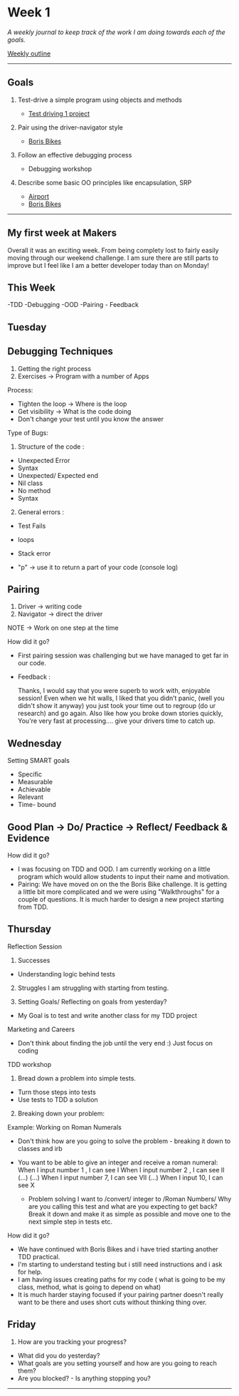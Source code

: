 # Week 1

_A weekly journal to keep track of the work I am doing towards each of the goals._

[Weekly outline](https://github.com/makersacademy/course/blob/master/week_outlines.md/)

------

## Goals

1. Test-drive a simple program using objects and methods
    - [Test driving 1 project](https://github.com/KajaMaria/TDD_Ruby_Students_names_and_motivation)

2. Pair using the driver-navigator style
    - [Boris Bikes](https://github.com/KajaMaria/boris_bikes)

3. Follow an effective debugging process
    - Debugging workshop


4. Describe some basic OO principles like encapsulation, SRP
    - [Airport](https://github.com/KajaMaria/airport_challenge)
    - [Boris Bikes](https://github.com/KajaMaria/boris_bikes)



------

## My first week at Makers

Overall it was an exciting week. From being complety lost to fairly easily moving through our weekend challenge. I am sure there are still parts to improve but I feel like I am a better developer today than on Monday!

## This Week

-TDD
-Debugging
-OOD
-Pairing - Feedback

## Tuesday 

## Debugging Techniques 

 1. Getting the right process
 2. Exercises -> Program with a number of Apps

 Process:
 - Tighten the loop -> Where is the loop
 - Get visibility -> What is the code doing
 - Don't change your test until you know the answer


 Type of Bugs: 

 1. Structure of the code : 
- Unexpected Error
- Syntax
- Unexpected/ Expected end
- Nil class
- No method
- Syntax

 2. General errors : 
 - Test Fails
 - loops
 - Stack error

 - "p" -> use it to return a part of your code (console log)

## Pairing 

1. Driver -> writing code
2. Navigator -> direct the driver

 NOTE -> Work on one step at the time 

How did it go?

 - First pairing session was challenging but we have managed to get far in our code.

 - Feedback :
 
   Thanks, I would say that you were superb to work with, enjoyable session! Even when we hit walls, I liked that you didn’t panic, (well you didn't show it anyway) you just took your time out to regroup (do ur research) and go again. Also like how you broke down stories quickly, You're very fast at processing.... give your drivers time to catch up.


## Wednesday ##

Setting SMART goals 
- Specific
- Measurable
- Achievable
- Relevant
- Time- bound

## Good Plan -> Do/ Practice -> Reflect/ Feedback & Evidence 


How did it go? 

- I was focusing on TDD and OOD. I am currently working on a little program which would allow students to input their name and motivation.
- Pairing: We have moved on on the the Boris Bike challenge. It is getting a little bit more complicated and we were using "Walkthroughs" for a couple of questions. It is much harder to design a new project starting from TDD.


## Thursday 

Reflection Session 
1. Successes
- Understanding logic behind tests

2. Struggles
I am struggling with starting from testing.

3. Setting Goals/ Reflecting on goals from yesterday?
- My Goal is to test and write another class for my TDD project

Marketing and Careers 

- Don't think about finding the job until the very end :) Just focus on coding

TDD workshop 

1. Bread down a problem into simple tests.
  - Turn those steps into tests
  - Use tests to TDD a solution


2. Breaking down your problem:

 Example: Working on Roman Numerals 

- Don't think how are you going to solve the problem - breaking it down to classes and irb

- You want to be able to give an integer and receive a roman numeral:
    When I input number 1 , I can see I
    When I input number 2 , I can see II (...)
    (...) When I input number 7, I can see VII
    (...) When I input 10, I can see X


  - Problem solving
   I want to /convert/ integer to /Roman Numbers/
   Why are you calling this test and what are you expecting to get back?
   Break it down and make it as simple as possible  and move one to the next simple step in tests etc.

How did it go?

- We have continued with Boris Bikes and i have tried starting another TDD practical.
- I'm starting to understand testing but i still need instructions and i ask for help.
- I am having issues creating paths for my code ( what is going to be my class, method, what is going to depend on what)
- It is much harder staying focused if your pairing partner doesn't really want to be there and uses short cuts without thinking thing over.


## Friday ##

1. How are you tracking your progress?

- What did you do yesterday?
- What goals are you setting yourself and how are you going to reach them?
- Are you blocked? - Is anything stopping you?
------
